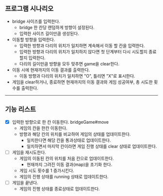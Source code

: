 ## 프로그램 시나리오

- bridge 사이즈를 입력한다.
    - bridge 한 칸당 랜덤하게 방향이 설정된다.
    - 입력한 사이즈 길이만큼 생성된다.
- 이동할 방향을 입력한다.
    - 입력한 방향과 다리의 위치가 일치하면 계속해서 이동 할 칸을 입력한다.
    - 입력한 방향과 다리의 위치가 일치하지 않다면 첫 단계부터 다시 시도할지 종료할지 입력한다.
    - 다리의 길이만큼 방향을 모두 맞추면 game을 clear한다.
- 이동 시에 현재까지의 이동 결과를 출력한다.
    - 이동 방향과 다리의 위치가 일치하면 "O", 틀리면 "X"로 표시한다.
- 게임을 clear하거나, 종료하면 현재까지의 이동 결과와 게임 성공여부, 총 시도한 횟수를 출력한다.

---

## 기능 리스트

- [x] 입력한 방향으로 한 칸 이동한다. bridgeGame#move
  - 게임의 칸을 한칸 이동한다.
  - 방향과 해당 칸의 위치를 비교하여 게임의 상태를 업데이트한다.
    - 일치한다면 해당 칸을 통과상태로 업데이트한다.
    - 일치하면서 마지막 칸이라면 게임 진행 상태를 clear 상태로 업데이트한다.
- [ ] 게임을 재시도한다.
  - 게임의 이동된 칸의 위치를 처음 칸으로 업데이트한다.
    - 현재까지 그려진 이동 결과(map)을 초기화 한다.
  - 게임 시도 횟수를 1 증가시킨다.
  - 게임의 진행 상태를 running 상태로 업데이트한다.
- [ ] 게임을 끝낸다.
  - 게임의 진행 상태를 종료상태로 업데이트한다.
